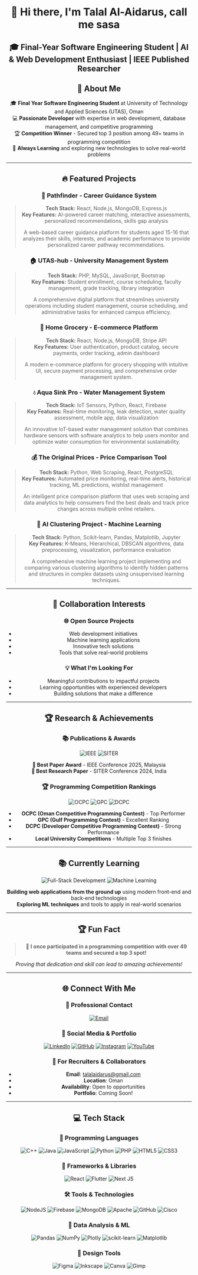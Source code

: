 <div align="center">

# 👋 Hi there, I'm Talal Al-Aidarus, call me sasa

## 🎓 **Final-Year Software Engineering Student | AI & Web Development Enthusiast | IEEE Published Researcher**


## 🚀 About Me

<div align="center">

🎓 **Final Year Software Engineering Student** at University of Technology and Applied Sciences (UTAS), Oman  
💻 **Passionate Developer** with expertise in web development, database management, and competitive programming  
🏆 **Competition Winner** - Secured top 3 position among 49+ teams in programming competition  
🌟 **Always Learning** and exploring new technologies to solve real-world problems

</div>

---

## 🔥 Featured Projects

<div align="center">

### 🎯 **Pathfinder** - Career Guidance System

> **Tech Stack:** React, Node.js, MongoDB, Express.js  
> **Key Features:** AI-powered career matching, interactive assessments, personalized recommendations, skills gap analysis  
> 
> A web-based career guidance platform for students aged 15-16 that analyzes their skills, interests, and academic performance to provide personalized career pathway recommendations.

### 🏠 **UTAS-hub** - University Management System

> **Tech Stack:** PHP, MySQL, JavaScript, Bootstrap  
> **Key Features:** Student enrollment, course scheduling, faculty management, grade tracking, library integration  
> 
> A comprehensive digital platform that streamlines university operations including student management, course scheduling, and administrative tasks for enhanced campus efficiency.

### 🛒 **Home Grocery** - E-commerce Platform

> **Tech Stack:** React, Node.js, MongoDB, Stripe API  
> **Key Features:** User authentication, product catalog, secure payments, order tracking, admin dashboard  
> 
> A modern e-commerce platform for grocery shopping with intuitive UI, secure payment processing, and comprehensive order management system.

### 💧 **Aqua Sink Pro** - Water Management System

> **Tech Stack:** IoT Sensors, Python, React, Firebase  
> **Key Features:** Real-time monitoring, leak detection, water quality assessment, mobile app, data visualization  
> 
> An innovative IoT-based water management solution that combines hardware sensors with software analytics to help users monitor and optimize water consumption for environmental sustainability.

### 💰 **The Original Prices** - Price Comparison Tool

> **Tech Stack:** Python, Web Scraping, React, PostgreSQL  
> **Key Features:** Automated price monitoring, real-time alerts, historical tracking, ML predictions, wishlist management  
> 
> An intelligent price comparison platform that uses web scraping and data analytics to help consumers find the best deals and track price changes across multiple online retailers.

### 🤖 **AI Clustering Project** - Machine Learning

> **Tech Stack:** Python, Scikit-learn, Pandas, Matplotlib, Jupyter  
> **Key Features:** K-Means, Hierarchical, DBSCAN algorithms, data preprocessing, visualization, performance evaluation  
> 
> A comprehensive machine learning project implementing and comparing various clustering algorithms to identify hidden patterns and structures in complex datasets using unsupervised learning techniques.

</div>

---

## 🤝 Collaboration Interests

<div align="center">

### 🌐 **Open Source Projects**
- Web development initiatives
- Machine learning applications
- Innovative tech solutions
- Tools that solve real-world problems

### 💡 **What I'm Looking For**
- Meaningful contributions to impactful projects
- Learning opportunities with experienced developers
- Building solutions that make a difference

</div>

---

## 🏆 Research & Achievements

<div align="center">

### 📚 **Publications & Awards**

![IEEE](https://img.shields.io/badge/IEEE-Best%20Paper%20Award%202025-gold?style=for-the-badge&logo=ieee&logoColor=white)
![SITER](https://img.shields.io/badge/SITER-Best%20Research%20Paper%202024-green?style=for-the-badge&logo=researchgate&logoColor=white)

**🏅 Best Paper Award** - IEEE Conference 2025, Malaysia  
**🏅 Best Research Paper** - SITER Conference 2024, India

### 🏆 **Programming Competition Rankings**

![OCPC](https://img.shields.io/badge/OCPC-Top%20Performer-blue?style=for-the-badge&logo=code&logoColor=white)
![GPC](https://img.shields.io/badge/GPC-Excellent%20Ranking-green?style=for-the-badge&logo=trophy&logoColor=white)
![DCPC](https://img.shields.io/badge/DCPC-Strong%20Performance-orange?style=for-the-badge&logo=medal&logoColor=white)

- **OCPC (Oman Competitive Programming Contest)** - Top Performer
- **GPC (Gulf Programming Contest)** - Excellent Ranking  
- **DCPC (Developer Competitive Programming Contest)** - Strong Performance
- **Local University Competitions** - Multiple Top 3 finishes

</div>

---

## 📚 Currently Learning

<div align="center">

![Full-Stack Development](https://img.shields.io/badge/Full--Stack-Development-orange?style=for-the-badge&logo=code&logoColor=white)
![Machine Learning](https://img.shields.io/badge/Machine-Learning-purple?style=for-the-badge&logo=brain&logoColor=white)

**Building web applications from the ground up** using modern front-end and back-end technologies  
**Exploring ML techniques** and tools to apply in real-world scenarios

</div>

---

## 🏆 Fun Fact

<div align="center">

> 🎉 **I once participated in a programming competition with over 49 teams and secured a top 3 spot!**

*Proving that dedication and skill can lead to amazing achievements!*

</div>

---

## 🌐 Connect With Me

<div align="center">

### 📧 **Professional Contact**
[![Email](https://img.shields.io/badge/Email-talalaidarus@gmail.com-red?style=for-the-badge&logo=gmail&logoColor=white)](mailto:talalaidarus@gmail.com)

### 🔗 **Social Media & Portfolio**
[![LinkedIn](https://img.shields.io/badge/LinkedIn-Connect%20with%20me-blue?style=for-the-badge&logo=linkedin&logoColor=white)](https://www.linkedin.com/in/talal-al-aidarus-962a60276/?originalSubdomain=om)
[![GitHub](https://img.shields.io/badge/GitHub-Follow%20my%20work-black?style=for-the-badge&logo=github&logoColor=white)](https://github.com/Talal3idarus)
[![Instagram](https://img.shields.io/badge/Instagram-Follow%20me-pink?style=for-the-badge&logo=instagram&logoColor=white)](https://www.instagram.com/talal3idarus/)
[![YouTube](https://img.shields.io/badge/YouTube-Subscribe-red?style=for-the-badge&logo=youtube&logoColor=white)](https://www.youtube.com/channel/UCzOK72L-JTelK85jeMlXQrQ)

### 💼 **For Recruiters & Collaborators**
- **Email**: talalaidarus@gmail.com
- **Location**: Oman
- **Availability**: Open to opportunities
- **Portfolio**: Coming Soon!

</div> 

---

## 💻 Tech Stack

<div align="center">

### 🚀 **Programming Languages**
![C++](https://img.shields.io/badge/c++-%2300599C.svg?style=for-the-badge&logo=c%2B%2B&logoColor=white)
![Java](https://img.shields.io/badge/java-%23ED8B00.svg?style=for-the-badge&logo=openjdk&logoColor=white)
![JavaScript](https://img.shields.io/badge/javascript-%23323330.svg?style=for-the-badge&logo=javascript&logoColor=%23F7DF1E)
![Python](https://img.shields.io/badge/python-3670A0?style=for-the-badge&logo=python&logoColor=ffdd54)
![PHP](https://img.shields.io/badge/php-%23777BB4.svg?style=for-the-badge&logo=php&logoColor=white)
![HTML5](https://img.shields.io/badge/html5-%23E34F26.svg?style=for-the-badge&logo=html5&logoColor=white)
![CSS3](https://img.shields.io/badge/css3-%231572B6.svg?style=for-the-badge&logo=css3&logoColor=white)

### 🎨 **Frameworks & Libraries**
![React](https://img.shields.io/badge/react-%2320232a.svg?style=for-the-badge&logo=react&logoColor=%2361DAFB)
![Flutter](https://img.shields.io/badge/Flutter-%2302569B.svg?style=for-the-badge&logo=Flutter&logoColor=white)
![Next JS](https://img.shields.io/badge/Next-black?style=for-the-badge&logo=next.js&logoColor=white)

### 🛠️ **Tools & Technologies**
![NodeJS](https://img.shields.io/badge/node.js-6DA55F?style=for-the-badge&logo=node.js&logoColor=white)
![Firebase](https://img.shields.io/badge/firebase-%23039BE5.svg?style=for-the-badge&logo=firebase)
![MongoDB](https://img.shields.io/badge/MongoDB-%234ea94b.svg?style=for-the-badge&logo=mongodb&logoColor=white)
![Apache](https://img.shields.io/badge/apache-%23D42029.svg?style=for-the-badge&logo=apache&logoColor=white)
![GitHub](https://img.shields.io/badge/github-%23121011.svg?style=for-the-badge&logo=github&logoColor=white)
![Cisco](https://img.shields.io/badge/cisco-%23049fd9.svg?style=for-the-badge&logo=cisco&logoColor=black)

### 🤖 **Data Analysis & ML**
![Pandas](https://img.shields.io/badge/pandas-%23150458.svg?style=for-the-badge&logo=pandas&logoColor=white)
![NumPy](https://img.shields.io/badge/numpy-%23013243.svg?style=for-the-badge&logo=numpy&logoColor=white)
![Plotly](https://img.shields.io/badge/Plotly-%233F4F75.svg?style=for-the-badge&logo=plotly&logoColor=white)
![scikit-learn](https://img.shields.io/badge/scikit--learn-%23F7931E.svg?style=for-the-badge&logo=scikit-learn&logoColor=white)
![Matplotlib](https://img.shields.io/badge/Matplotlib-%23ffffff.svg?style=for-the-badge&logo=Matplotlib&logoColor=black)

### 🎨 **Design Tools**
![Figma](https://img.shields.io/badge/figma-%23F24E1E.svg?style=for-the-badge&logo=figma&logoColor=white)
![Inkscape](https://img.shields.io/badge/Inkscape-e0e0e0?style=for-the-badge&logo=inkscape&logoColor=080A13)
![Canva](https://img.shields.io/badge/Canva-%2300C4CC.svg?style=for-the-badge&logo=Canva&logoColor=white)
![Gimp](https://img.shields.io/badge/Gimp-657D8B?style=for-the-badge&logo=gimp&logoColor=FFFFFF)

</div>




